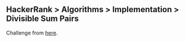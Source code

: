 ## HackerRank > Algorithms > Implementation > Divisible Sum Pairs

Challenge from [here](https://www.hackerrank.com/challenges/divisible-sum-pairs).

